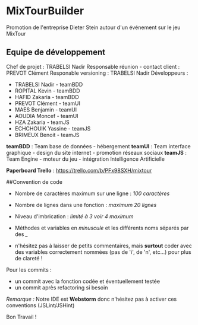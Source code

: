 # MixTourBuilder
Promotion de l'entreprise Dieter Stein autour d'un événement sur le jeu MixTour

## Equipe de développement

Chef de projet : TRABELSI Nadir
Responsable réunion - contact client : PREVOT Clément 
Responable versioning : TRABELSI Nadir
Développeurs : 
 - TRABELSI Nadir - teamBDD
 - ROPITAL Kevin - teamBDD
 - HAFID Zakaria - teamBDD
 - PREVOT Clément - teamUI
 - MAES Benjamin - teamUI
 - AOUDIA Moncef - teamUI
 - HZA Zakaria - teamJS
 - ECHCHOUIK Yassine - teamJS
 - BRIMEUX Benoit - teamJS

**teamBDD** : Team base de données - hébergement
**teamUI** : Team interface graphique - design du site internet - promotion réseaux sociaux
**teamJS** : Team Engine - moteur du jeu - intégration Intelligence Artificielle

**Paperboard Trello** : https://trello.com/b/PFx98SXH/mixtour 

##Convention de code

- Nombre de caractères maximum sur une ligne : *100 caractères*
- Nombre de lignes dans une fonction : *maximum 20 lignes*
- Niveau d'imbrication : *limité à 3 voir 4 maximum*
- Méthodes et variables en *minuscule* et les différents noms séparés par des *_*

- n'hésitez pas à laisser de petits commentaires, mais **surtout** coder avec des variables correctement nommées (pas de 'i', de 'n', etc...)
pour plus de clareté !

Pour les commits :
- un commit avec la fonction codée et éventuellement testée
- un commit après refactoring si besoin


*Remarque :* Notre IDE est **Webstorm** donc n'hésitez pas à activer ces conventions (JSLint/JSHint)


Bon Travail !  
